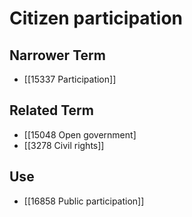 # Citizen participation  

## Narrower Term

- [[15337 Participation]]  

## Related Term

- [[15048 Open government]
- [[3278 Civil rights]]  

## Use

- [[16858 Public participation]]  

